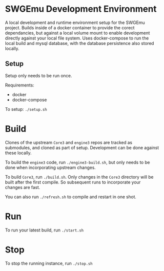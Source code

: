 # SWGEmu Development Environment

A local development and runtime environment setup for the SWGEmu project.  Builds inside of a docker container to provide the corect dependancies, but against a local volume mount to enable development directly against your local file system.  Uses docker-compose to run the local build and mysql database, with the database persistence also stored locally.  

## Setup

Setup only needs to be run once.

Requirements:
* docker
* docker-compose

To setup: `./setup.sh`

# Build

Clones of the upstream `Core3` and `engine3` repos are tracked as submodules, and cloned as part of setup.  Development can be done against these locally.

To build the `engine3` code, run `./engine3-build.sh`, but only needs to be done when incorporating upstream changes.

To build `Core3`, run `./build.sh`.  Only changes in the `Core3` directory will be built after the first compile.  So subsequent runs to incorporate your changes are fast.

You can also run `./refresh.sh` to compile and restart in one shot.

# Run

To run your latest build, run `./start.sh`

# Stop

To stop the running instance, run `./stop.sh`
